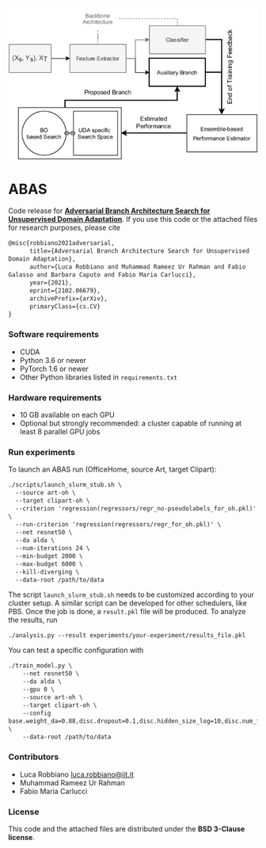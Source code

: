 ![ABAS](https://github.com/lr94/abas/blob/master/abas.png)

# ABAS

Code release for **[Adversarial Branch Architecture Search for Unsupervised Domain Adaptation](https://arxiv.org/pdf/2102.06679.pdf)**.
If you use this code or the attached files for research purposes, please cite
```
@misc{robbiano2021adversarial,
      title={Adversarial Branch Architecture Search for Unsupervised Domain Adaptation}, 
      author={Luca Robbiano and Muhammad Rameez Ur Rahman and Fabio Galasso and Barbara Caputo and Fabio Maria Carlucci},
      year={2021},
      eprint={2102.06679},
      archivePrefix={arXiv},
      primaryClass={cs.CV}
}
```

### Software requirements
* CUDA
* Python 3.6 or newer
* PyTorch 1.6 or newer
* Other Python libraries listed in `requirements.txt`
  
### Hardware requirements
* 10 GB available on each GPU
* Optional but strongly recommended: a cluster capable of running at least 8 parallel GPU jobs

### Run experiments

To launch an ABAS run (OfficeHome, source Art, target Clipart):

```
./scripts/launch_slurm_stub.sh \
  --source art-oh \
  --target clipart-oh \
  --criterion 'regression(regressors/regr_no-pseudolabels_for_oh.pkl)' \
  --run-criterion 'regression(regressors/regr_for_oh.pkl)' \
  --net resnet50 \
  --da alda \
  --num-iterations 24 \
  --min-budget 2000 \
  --max-budget 6000 \
  --kill-diverging \
  --data-root /path/to/data
```

The script `launch_slurm_stub.sh` needs to be customized according to your cluster setup. A similar script can be developed for other schedulers, like PBS.
Once the job is done, a `result.pkl` file will be produced. To analyze the results, run

```
./analysis.py --result experiments/your-experiment/results_file.pkl
```

You can test a specific configuration with

```
./train_model.py \
    --net resnet50 \
    --da alda \
    --gpu 0 \
    --source art-oh \
    --target clipart-oh \
    --config base.weight_da=0.88,disc.dropout=0.1,disc.hidden_size_log=10,disc.num_fc_layers=5,net.bottleneck_size_log=9 \
    --data-root /path/to/data
```

### Contributors

* Luca Robbiano <luca.robbiano@iit.it>
* Muhammad Rameez Ur Rahman
* Fabio Maria Carlucci

### License
This code and the attached files are distributed under the **BSD 3-Clause license**.

